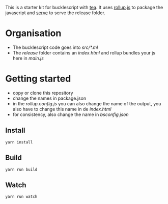 This is a starter kit for bucklescript with [tea](https://github.com/OvermindDL1/bucklescript-tea). It uses [rollup.js](https://rollupjs.org/) to package the javascript and [serve](https://github.com/zeit/serve) to serve the release folder.

# Organisation

* The bucklescript code goes into _src/*.ml_
* The _release_ folder contains an _index.html_ and rollup bundles your js here in _main.js_

# Getting started

* copy or clone this repository
* change the names in package.json
* in the _rollup.config.js_ you can also change the name of the output, you also have to change this name in de _index.html_
* for consistency, also change the name in _bsconfig.json_

## Install

```
yarn install
```

## Build

```
yarn run build
```

## Watch

```
yarn run watch
```

